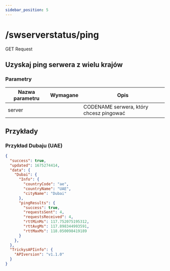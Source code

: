 ```yaml
---
sidebar_position: 5
---
```


# /swserverstatus/ping

<span class="request-bubble request-get">GET Request</span>


## Uzyskaj ping serwera z wielu krajów

### Parametry

| Nazwa parametru |         Wymagane          | Opis                                    |
| --------------- |:-------------------------:| --------------------------------------- |
| server          | <i class="fas fa-fw fa-check-circle text-success"></i> | CODENAME serwera, który chcesz pingować |

## Przykłady
### Przykład Dubaju (UAE)
```json
{
  "success": true,
  "updated": 1675274414,
  "data": {
    "Dubai": {
      "Info": {
        "countryCode": "ae",
        "countryName": "UAE",
        "cityName": "Dubai"
      },
      "pingResults": {
        "success": true,
        "requestsSent": 4,
        "requestsReceived": 4,
        "rttMinMs": 117.752075195312,
        "rttAvgMs": 117.898344993591,
        "rttMaxMs": 118.050098419189
      }
    },
  },
  "TrickysAPIinfo": {
    "APIversion": "v1.1.0"
  }
}
```